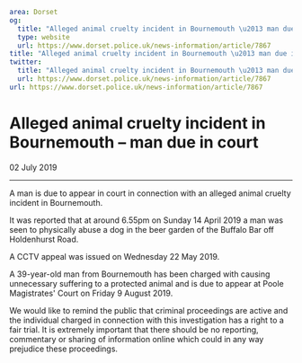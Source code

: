```yaml
area: Dorset
og:
  title: "Alleged animal cruelty incident in Bournemouth \u2013 man due in court"
  type: website
  url: https://www.dorset.police.uk/news-information/article/7867
title: "Alleged animal cruelty incident in Bournemouth \u2013 man due in court |"
twitter:
  title: "Alleged animal cruelty incident in Bournemouth \u2013 man due in court"
  url: https://www.dorset.police.uk/news-information/article/7867
url: https://www.dorset.police.uk/news-information/article/7867
```

# Alleged animal cruelty incident in Bournemouth – man due in court

02 July 2019

* * *

A man is due to appear in court in connection with an alleged animal cruelty incident in Bournemouth.

It was reported that at around 6.55pm on Sunday 14 April 2019 a man was seen to physically abuse a dog in the beer garden of the Buffalo Bar off Holdenhurst Road.

A CCTV appeal was issued on Wednesday 22 May 2019.

A 39-year-old man from Bournemouth has been charged with causing unnecessary suffering to a protected animal and is due to appear at Poole Magistrates' Court on Friday 9 August 2019.

We would like to remind the public that criminal proceedings are active and the individual charged in connection with this investigation has a right to a fair trial. It is extremely important that there should be no reporting, commentary or sharing of information online which could in any way prejudice these proceedings.
